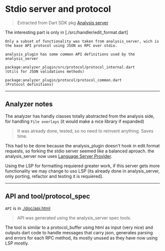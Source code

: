 # Stdio server and protocol 
> Extracted from Dart SDK pkg [Analysis server](https://github.com/dart-lang/sdk/tree/main/pkg/analysis_server/)

The interesting part is only in [./src/handler/edit_format.dart]

    Only a subset of functionality was taken from analysis_server, wich is the base API protocol using JSON as RPC over stdio.

    analysis_plugin has some common API definitions used by the analysis_server

    package:analyzer_plugin/src/protocol/protocol_internal.dart 
    (Utils for JSON validations methods)

    package:analyzer_plugin/protocol/protocol_common.dart 
    (Protocol definitions)
***
## Analyzer notes

The analyzer has handly classes totally abstracted from the analysis side, for handling `File overlays` (it would make a nice library if expanded)

>It was already done, tested, so no need to reinvent anything. Saves time.

This had to be done because the analysis_plugin doesn't hook in edit.format requests, so forking the stdio server seemed like a balanced aproach.
the analysis_server now uses [Language Server Provider](https://microsoft.github.io/language-server-protocol/).

Using the LSP for formatting requiered greater work, if this server gets more functionality we may change to uso LSP (its already done in analysis_server, only porting, refactor and testing it is requiered).
***
## API and tool/protocol_spec

`API` is in [./doc/api.html](https://htmlpreview.github.io/?https://github.com/xnfo-dart/formatter_server/blob/master/doc/api.html)

>API was generated using the analysis_server spec tools.

The tool is similar to a protocol_buffer using html as input (very nice) and outputs dart code to handle messages that carry json, generates parsing and errors for each RPC method, its mostly unused as they have now using LSP mostly.
